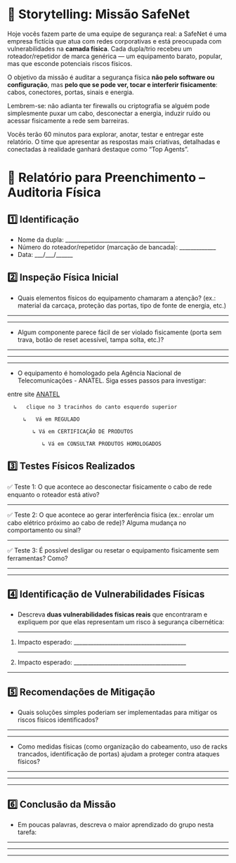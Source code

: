 # 📖 Storytelling: Missão SafeNet

Hoje vocês fazem parte de uma equipe de segurança real: a SafeNet é uma empresa fictícia que atua com redes corporativas e está preocupada com vulnerabilidades na **camada física**. Cada dupla/trio recebeu um roteador/repetidor de marca genérica — um equipamento barato, popular, mas que esconde potenciais riscos físicos.

O objetivo da missão é auditar a segurança física **não pelo software ou configuração**, mas **pelo que se pode ver, tocar e interferir fisicamente**: cabos, conectores, portas, sinais e energia.

Lembrem-se: não adianta ter firewalls ou criptografia se alguém pode simplesmente puxar um cabo, desconectar a energia, induzir ruído ou acessar fisicamente a rede sem barreiras.

Vocês terão 60 minutos para explorar, anotar, testar e entregar este relatório. O time que apresentar as respostas mais criativas, detalhadas e conectadas à realidade ganhará destaque como “Top Agents”.


# 📝 Relatório para Preenchimento – Auditoria Física

## 1️⃣ Identificação

* Nome da dupla: \_\_\_\_\_\_\_\_\_\_\_\_\_\_\_\_\_\_\_\_\_\_\_\_\_\_\_\_\_\_\_\_\_\_\_\_\_\_\_
* Número do roteador/repetidor (marcação de bancada): \_\_\_\_\_\_\_\_\_\_\_\_\_
* Data: \_\_\_/\_\_\_/\_\_\_\_\_\_


## 2️⃣ Inspeção Física Inicial

* Quais elementos físicos do equipamento chamaram a atenção? (ex.: material da carcaça, proteção das portas, tipo de fonte de energia, etc.)

---

---

* Algum componente parece fácil de ser violado fisicamente (porta sem trava, botão de reset acessível, tampa solta, etc.)?

---

---

---

* O equipamento é homologado pela Agência Nacional de Telecomunicações - ANATEL. Siga esses passos para investigar:

entre site  [ANATEL](https://www.gov.br/anatel/pt-br)

      ↳   clique no 3 tracinhos do canto esquerdo superior
      
         ↳   Vá em REGULADO
      
            ↳ Vá em CERTIFICAÇÃO DE PRODUTOS
            
               ↳ Vá em CONSULTAR PRODUTOS HOMOLOGADOS


## 3️⃣ Testes Físicos Realizados

✅ Teste 1: O que acontece ao desconectar fisicamente o cabo de rede enquanto o roteador está ativo?

---

✅ Teste 2: O que acontece ao gerar interferência física (ex.: enrolar um cabo elétrico próximo ao cabo de rede)? Alguma mudança no comportamento ou sinal?

---

✅ Teste 3: É possível desligar ou resetar o equipamento fisicamente sem ferramentas? Como?

---

---

## 4️⃣ Identificação de Vulnerabilidades Físicas

* Descreva **duas vulnerabilidades físicas reais** que encontraram e expliquem por que elas representam um risco à segurança cibernética:

1. ---

   Impacto esperado: \_\_\_\_\_\_\_\_\_\_\_\_\_\_\_\_\_\_\_\_\_\_\_\_\_\_\_\_\_\_\_\_\_\_\_\_\_\_\_\_

2. ---

   Impacto esperado: \_\_\_\_\_\_\_\_\_\_\_\_\_\_\_\_\_\_\_\_\_\_\_\_\_\_\_\_\_\_\_\_\_\_\_\_\_\_\_\_

---

## 5️⃣ Recomendações de Mitigação

* Quais soluções simples poderiam ser implementadas para mitigar os riscos físicos identificados?

---

---

* Como medidas físicas (como organização do cabeamento, uso de racks trancados, identificação de portas) ajudam a proteger contra ataques físicos?

---

---

---

## 6️⃣ Conclusão da Missão

* Em poucas palavras, descreva o maior aprendizado do grupo nesta tarefa:

---

---

---

